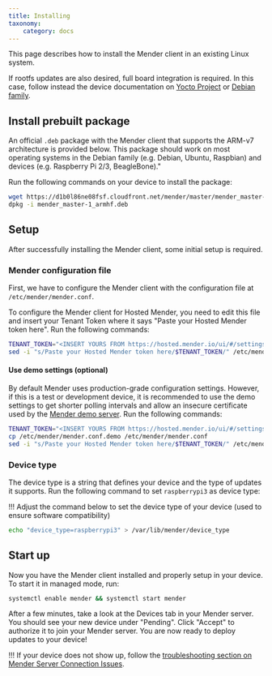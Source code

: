 ```yaml
---
title: Installing
taxonomy:
    category: docs
---
```


This page describes how to install the Mender client in an existing Linux system.

If rootfs updates are also desired, full board integration is required. In this case, follow instead the device documentation on [Yocto Project](../../devices/yocto-project) or [Debian family](../../devices/debian-family).

## Install prebuilt package

An official `.deb` package with the Mender client that supports the ARM-v7 architecture is provided below. This package should work on most operating systems in the Debian family (e.g. Debian, Ubuntu, Raspbian) and devices (e.g. Raspberry Pi 2/3, BeagleBone)."

Run the following commands on your device to install the package:

<!--AUTOVERSION: "cloudfront.net/mender/%/"/mender "mender_%-1_armhf.deb"/mender -->
```bash
wget https://d1b0l86ne08fsf.cloudfront.net/mender/master/mender_master-1_armhf.deb
dpkg -i mender_master-1_armhf.deb
```

## Setup

After successfully installing the Mender client, some initial setup is required.

### Mender configuration file

First, we have to configure the Mender client with the configuration file at `/etc/mender/mender.conf`.

To configure the Mender client for Hosted Mender, you need to edit this file and insert your Tenant Token
where it says "Paste your Hosted Mender token here". Run the following commands:

```bash
TENANT_TOKEN="<INSERT YOURS FROM https://hosted.mender.io/ui/#/settings/my-organization>"
sed -i "s/Paste your Hosted Mender token here/$TENANT_TOKEN/" /etc/mender/mender.conf
```

#### Use demo settings (optional)

By default Mender uses production-grade configuration settings. However, if this is a test or development device,
it is recommended to use the demo settings to get shorter polling intervals and allow an insecure certificate used
by the [Mender demo server](../../getting-started/create-a-test-environment). Run the following commands:

```bash
TENANT_TOKEN="<INSERT YOURS FROM https://hosted.mender.io/ui/#/settings/my-organization>"
cp /etc/mender/mender.conf.demo /etc/mender/mender.conf
sed -i "s/Paste your Hosted Mender token here/$TENANT_TOKEN/" /etc/mender/mender.conf
```

### Device type

The device type is a string that defines your device and the type of updates it supports. Run the following
command to set `raspberrypi3` as device type:

!!! Adjust the command below to set the device type of your device (used to ensure software compatibility)

```bash
echo "device_type=raspberrypi3" > /var/lib/mender/device_type
```

## Start up

Now you have the Mender client installed and properly setup in your device. To start it in managed mode, run:

```bash
systemctl enable mender && systemctl start mender
```

After a few minutes, take a look at the Devices tab in your Mender server. You should see your new device under "Pending".
Click "Accept" to authorize it to join your Mender server. You are now ready to deploy updates to your device!

!!! If your device does not show up, follow the [troubleshooting section on Mender Server Connection Issues](../../troubleshooting/device-runtime#mender-server-connection-issues).
